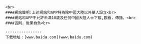     <br>
    ####網站聲明:上述網站和APP特為除中國大陸以外華人設立<br>
    ####網站和APP不允許未滿18歲及任何中國大陸人士下載,觀看，傳播。<br>
    ####否則，後果自負<br>
    
    ----------------
    下载地址：[www.baidu.com](www.baidu.com)
